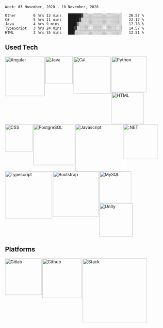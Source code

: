 <!--START_SECTION:waka-->
```text
Week: 03 November, 2020 - 10 November, 2020

Other        6 hrs 13 mins   ██████▓░░░░░░░░░░░░░░░░░░   26.57 % 
C#           5 hrs 11 mins   █████▓░░░░░░░░░░░░░░░░░░░   22.17 % 
Java         4 hrs 9 mins    ████▒░░░░░░░░░░░░░░░░░░░░   17.78 % 
TypeScript   3 hrs 24 mins   ███▓░░░░░░░░░░░░░░░░░░░░░   14.57 % 
HTML         2 hrs 55 mins   ███░░░░░░░░░░░░░░░░░░░░░░   12.51 % 
```
<!--END_SECTION:waka-->

## Used Tech
<img align="left" alt="Angular" width="130px" src="https://img.shields.io/badge/angular%20-%23DD0031.svg?&style=for-the-badge&logo=angular&logoColor=white" />
<img align="left" alt="Java" width="90px" src="https://img.shields.io/badge/java-%23ED8B00.svg?&style=for-the-badge&logo=java&logoColor=white" />
<img align="left" alt="C#" width="122px" src="https://img.shields.io/badge/c%20sharp-%23239120.svg?&style=for-the-badge&logo=c%20sharp&logoColor=white" />
<img align="left" alt="Python" width="117px" src="https://img.shields.io/badge/python-%233776AB.svg?&style=for-the-badge&logo=python&logoColor=white" />
<img align="left" alt="HTML" width="105px" src="https://img.shields.io/badge/html5%20-%23E34F26.svg?&style=for-the-badge&logo=html5&logoColor=white" />
<img align="left" alt="CSS" width="90px" src="https://img.shields.io/badge/css3%20-%231572B6.svg?&style=for-the-badge&logo=css3&logoColor=white" />
<img alt=".NET" width="115px" src="https://img.shields.io/badge/dotnet-net%23239120.svg?color=5C2D91&style=for-the-badge&logo=.net&logoColor=white" />
<img align="left" alt="PostgreSQL" width="135px" src="https://img.shields.io/badge/postgres-%23316192.svg?&style=for-the-badge&logo=postgresql&logoColor=white" />
<img align="left" alt="Javascript" width="155px" src="https://img.shields.io/badge/javascript-%23F7DF1E.svg?&style=for-the-badge&logo=javascript&logoColor=black" />
<img align="left" alt="Typescript" width="155px" src="https://img.shields.io/badge/typescript%20-%23007ACC.svg?&style=for-the-badge&logo=typescript&logoColor=white" />
<img align="left" alt="Bootstrap" width="150px" src="https://img.shields.io/badge/bootstrap%20-%23563D7C.svg?&style=for-the-badge&logo=bootstrap&logoColor=white" />
<img align="left" alt="MySQL" width="105px" src="https://img.shields.io/badge/mysql-%2300f.svg?&style=for-the-badge&logo=mysql&logoColor=white" />
<img alt="Unity" width="110px" src="https://img.shields.io/badge/unity%20-%23100000.svg?&style=for-the-badge&logo=unity&logoColor=white" />

## Platforms

<img align="left" alt="Gitlab" width="120px" src="https://img.shields.io/badge/gitlab-%23330f63.svg?&style=for-the-badge&logo=gitlab&logoColor=white" />
<img align="left" alt="Github" width="130px" src="https://img.shields.io/badge/github-%23100000.svg?&style=for-the-badge&logo=github&logoColor=white" />
<img align="left" alt="Stack" width="212px" src="https://img.shields.io/badge/stack%20overflow-FE7A16?logo=stack-overflow&logoColor=white&style=for-the-badge" />
